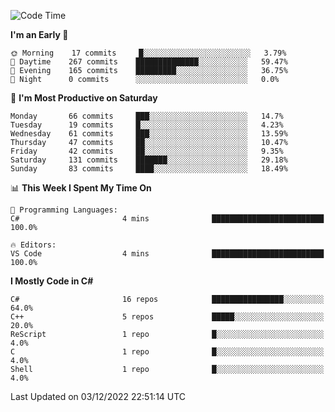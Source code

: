 <!--START_SECTION:waka-->
![Code Time](http://img.shields.io/badge/Code%20Time-881%20hrs%2050%20mins-blue)

**I'm an Early 🐤** 

```text
🌞 Morning    17 commits     █░░░░░░░░░░░░░░░░░░░░░░░░   3.79% 
🌆 Daytime    267 commits    ██████████████░░░░░░░░░░░   59.47% 
🌃 Evening    165 commits    █████████░░░░░░░░░░░░░░░░   36.75% 
🌙 Night      0 commits      ░░░░░░░░░░░░░░░░░░░░░░░░░   0.0%

```
📅 **I'm Most Productive on Saturday** 

```text
Monday       66 commits     ███░░░░░░░░░░░░░░░░░░░░░░   14.7% 
Tuesday      19 commits     █░░░░░░░░░░░░░░░░░░░░░░░░   4.23% 
Wednesday    61 commits     ███░░░░░░░░░░░░░░░░░░░░░░   13.59% 
Thursday     47 commits     ██░░░░░░░░░░░░░░░░░░░░░░░   10.47% 
Friday       42 commits     ██░░░░░░░░░░░░░░░░░░░░░░░   9.35% 
Saturday     131 commits    ███████░░░░░░░░░░░░░░░░░░   29.18% 
Sunday       83 commits     ████░░░░░░░░░░░░░░░░░░░░░   18.49%

```


📊 **This Week I Spent My Time On** 

```text
💬 Programming Languages: 
C#                       4 mins              █████████████████████████   100.0%

🔥 Editors: 
VS Code                  4 mins              █████████████████████████   100.0%

```

**I Mostly Code in C#** 

```text
C#                       16 repos            ████████████████░░░░░░░░░   64.0% 
C++                      5 repos             █████░░░░░░░░░░░░░░░░░░░░   20.0% 
ReScript                 1 repo              █░░░░░░░░░░░░░░░░░░░░░░░░   4.0% 
C                        1 repo              █░░░░░░░░░░░░░░░░░░░░░░░░   4.0% 
Shell                    1 repo              █░░░░░░░░░░░░░░░░░░░░░░░░   4.0%

```



 Last Updated on 03/12/2022 22:51:14 UTC
<!--END_SECTION:waka-->
